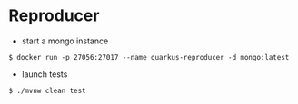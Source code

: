 # Reproducer

- start a mongo instance
```
$ docker run -p 27056:27017 --name quarkus-reproducer -d mongo:latest
```
- launch tests
```
$ ./mvnw clean test
```
